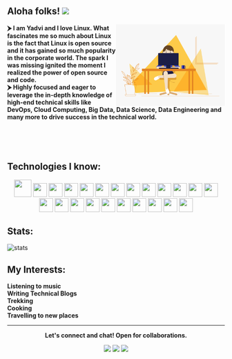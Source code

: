 
<!--
**yadvi12/yadvi12** is a ✨ _special_ ✨ repository because its `README.md` (this file) appears on your GitHub profile.

Here are some ideas to get you started:

- 🔭 I’m currently working on ...
- 🌱 I’m currently learning ...
- 👯 I’m looking to collaborate on ...
- 🤔 I’m looking for help with ...
- 💬 Ask me about ...
- 📫 How to reach me: ...
- 😄 Pronouns: ...
- ⚡ Fun fact: ...
-->

## Aloha folks! <img src="https://raw.githubusercontent.com/MartinHeinz/MartinHeinz/master/wave.gif" width="30px">

<div>
<div align = "center">
 <img align ="right" width="50%" height="50%" src="code.gif" alt="">
</div>
 

<b><p align = "left">
⮞ I am Yadvi and I love Linux. What fascinates me so much about Linux is the fact that Linux is open source and it has gained so much popularity in the corporate world. The spark I was missing ignited the moment I realized the power of open source and code.
 <br>
⮞ Highly focused and eager to leverage the in-depth knowledge of high-end technical skills like DevOps, Cloud Computing, Big Data, Data Science, Data Engineering and many more to drive success in the technical world.
 </p></b>
</div>
<br>
<br>
<br>

## Technologies I know:

<p align="center">
 <img src="https://img.icons8.com/color/50/000000/kubernetes.png" width="40"  height="40"/>
 <img height="32" width="32" src="https://cdn.jsdelivr.net/npm/simple-icons@v3/icons/kubernetes.svg" />
  <img height="32" width="32" src="https://cdn.jsdelivr.net/npm/simple-icons@v3/icons/terraform.svg" />
<img height="32" width="32" src="https://cdn.jsdelivr.net/npm/simple-icons@v3/icons/amazonaws.svg" />
 <img height="32" width="32" src="https://cdn.jsdelivr.net/npm/simple-icons@v3/icons/jenkins.svg" />
<img height="32" width="32" src="https://cdn.jsdelivr.net/npm/simple-icons@v3/icons/docker.svg" />
<img height="32" width="32" src="https://cdn.jsdelivr.net/npm/simple-icons@v3/icons/redhat.svg" />
<img height="32" width="32" src="https://cdn.jsdelivr.net/npm/simple-icons@v3/icons/python.svg" />
 <img height="32" width="32" src="https://cdn.jsdelivr.net/npm/simple-icons@v3/icons/html5.svg" />
<img height="32" width="32" src="https://cdn.jsdelivr.net/npm/simple-icons@v3/icons/linux.svg" />
<img height="32" width="32" src="https://cdn.jsdelivr.net/npm/simple-icons@v3/icons/css3.svg" />
 <img height="32" width="32" src="https://cdn.jsdelivr.net/npm/simple-icons@v3/icons/postman.svg" />
 <img height="32" width="32" src="https://cdn.jsdelivr.net/npm/simple-icons@v3/icons/github.svg" />
<img height="32" width="32" src="https://cdn.jsdelivr.net/npm/simple-icons@v3/icons/javascript.svg" />
 <img height="32" width="32" src="https://cdn.jsdelivr.net/npm/simple-icons@v3/icons/node-dot-js.svg" />
<img height="32" width="32" src="https://cdn.jsdelivr.net/npm/simple-icons@v3/icons/react.svg" />
<img height="32" width="32" src="https://cdn.jsdelivr.net/npm/simple-icons@v3/icons/mongodb.svg" />
<img height="32" width="32" src="https://cdn.jsdelivr.net/npm/simple-icons@v3/icons/github.svg" />
 <img height="32" width="32" src="https://cdn.jsdelivr.net/npm/simple-icons@v3/icons/virtualbox.svg" />
 <img height="32" width="32" src="https://cdn.jsdelivr.net/npm/simple-icons@v3/icons/c.svg" />
<img height="32" width="32" src="https://cdn.jsdelivr.net/npm/simple-icons@v3/icons/bootstrap.svg" />
 <img height="32" width="32" src="https://cdn.jsdelivr.net/npm/simple-icons@v3/icons/vmware.svg" />
  <img height="32" width="32" src="https://cdn.jsdelivr.net/npm/simple-icons@v3/icons/ansible.svg" />
 </p>


  

 
## Stats:
  
  
<p>
  
  <img src="https://github-readme-stats.vercel.app/api?username=yadvi12&show_icons=true&theme=nord" alt="stats">
  </p>
  
<!--
## Technologies used in my projects:

  <p>
 
  <img src="https://github-readme-stats.vercel.app/api/top-langs/?username=yadvi12&layout=compact)">
  </p> 
  -->
  


  
  ## My Interests:

<p align="center">

  <b>Listening to music</b><br />
  <b>Writing Technical Blogs</b><br />
  <b>Trekking</b><br />
  <b>Cooking</b><br />
  <b>Travelling to new places</b>
<hr>
<p align="center">
  <b>Let's connect and chat! Open for collaborations.</b>

  <p align="center">
    <a href="https://twitter.com/ivday21" alt="Twitter"><img src="https://raw.githubusercontent.com/jayehernandez/jayehernandez/3f5402efef9a0ae89211a6e04609558e862ca616/readme/twitter-fill.svg"></a>
    <a href="https://www.linkedin.com/in/yadvibhalla1210" alt="Linkedin"><img src="https://raw.githubusercontent.com/jayehernandez/jayehernandez/3f5402efef9a0ae89211a6e04609558e862ca616/readme/linkedin-fill.svg"></a>
    <a href="mailto:yadvibhalla2002@gmail.com" alt="Contact me"><img src="https://raw.githubusercontent.com/jayehernandez/jayehernandez/3f5402efef9a0ae89211a6e04609558e862ca616/readme/mail-fill.svg"></a>
    
  </p>

 
</p>

